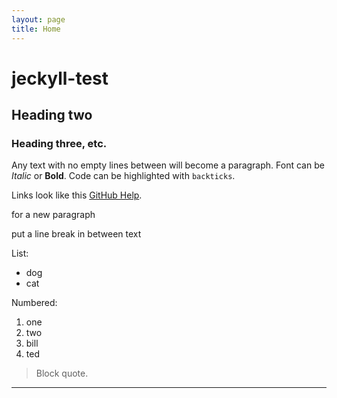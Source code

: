 ```yaml
---
layout: page
title: Home
---
```

# jeckyll-test

## Heading two

### Heading three, etc.

Any text with no empty lines between will become a paragraph.
Font can be *Italic* or **Bold**.
Code can be highlighted with `backticks`.

Links look like this [GitHub Help](https://help.github.com/).

for a new paragraph

put a line break in between text

List:
- dog
- cat

Numbered:
1. one
2. two 
1. bill
1. ted

> Block quote.

----
